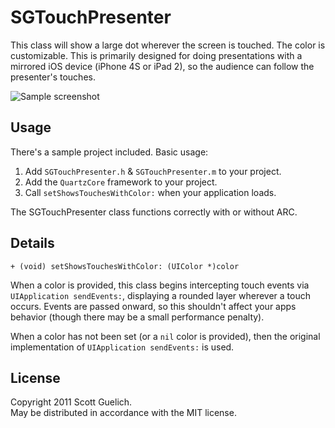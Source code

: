 # SGTouchPresenter

This class will show a large dot wherever the screen is touched. The color is
customizable. This is primarily designed for doing presentations with a mirrored
iOS device (iPhone 4S or iPad 2), so the audience can follow the presenter's touches.

![Sample screenshot](https://raw.github.com/skue/SGTouchPresenter/master/SampleApplication/Screenshot.png)

## Usage

There's a sample project included. Basic usage:

  1. Add `SGTouchPresenter.h` & `SGTouchPresenter.m` to your project.
  2. Add the `QuartzCore` framework to your project.
  3. Call `setShowsTouchesWithColor:` when your application loads.

The SGTouchPresenter class functions correctly with or without ARC.

## Details

`+ (void) setShowsTouchesWithColor: (UIColor *)color`

When a  color is provided, this class begins intercepting touch events via
`UIApplication sendEvents:`, displaying a rounded layer wherever a touch occurs.
Events are passed onward, so this shouldn't affect your apps behavior
(though there may be a small performance penalty).

When a color has not been set (or a `nil` color is provided), then the original
implementation of `UIApplication sendEvents:` is used.

## License

Copyright 2011 Scott Guelich.  
May be distributed in accordance with the MIT license.
